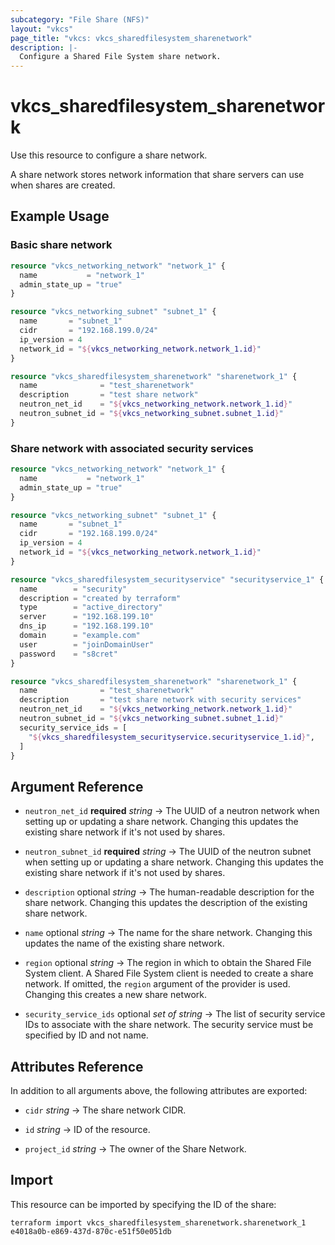 ```yaml
---
subcategory: "File Share (NFS)"
layout: "vkcs"
page_title: "vkcs: vkcs_sharedfilesystem_sharenetwork"
description: |-
  Configure a Shared File System share network.
---
```


# vkcs_sharedfilesystem_sharenetwork

Use this resource to configure a share network.

A share network stores network information that share servers can use when shares are created.

## Example Usage
### Basic share network
```terraform
resource "vkcs_networking_network" "network_1" {
  name           = "network_1"
  admin_state_up = "true"
}

resource "vkcs_networking_subnet" "subnet_1" {
  name       = "subnet_1"
  cidr       = "192.168.199.0/24"
  ip_version = 4
  network_id = "${vkcs_networking_network.network_1.id}"
}

resource "vkcs_sharedfilesystem_sharenetwork" "sharenetwork_1" {
  name              = "test_sharenetwork"
  description       = "test share network"
  neutron_net_id    = "${vkcs_networking_network.network_1.id}"
  neutron_subnet_id = "${vkcs_networking_subnet.subnet_1.id}"
}
```

### Share network with associated security services
```terraform
resource "vkcs_networking_network" "network_1" {
  name           = "network_1"
  admin_state_up = "true"
}

resource "vkcs_networking_subnet" "subnet_1" {
  name       = "subnet_1"
  cidr       = "192.168.199.0/24"
  ip_version = 4
  network_id = "${vkcs_networking_network.network_1.id}"
}

resource "vkcs_sharedfilesystem_securityservice" "securityservice_1" {
  name        = "security"
  description = "created by terraform"
  type        = "active_directory"
  server      = "192.168.199.10"
  dns_ip      = "192.168.199.10"
  domain      = "example.com"
  user        = "joinDomainUser"
  password    = "s8cret"
}

resource "vkcs_sharedfilesystem_sharenetwork" "sharenetwork_1" {
  name              = "test_sharenetwork"
  description       = "test share network with security services"
  neutron_net_id    = "${vkcs_networking_network.network_1.id}"
  neutron_subnet_id = "${vkcs_networking_subnet.subnet_1.id}"
  security_service_ids = [
	"${vkcs_sharedfilesystem_securityservice.securityservice_1.id}",
  ]
}
```
## Argument Reference
- `neutron_net_id` **required** *string* &rarr;  The UUID of a neutron network when setting up or updating a share network. Changing this updates the existing share network if it's not used by shares.

- `neutron_subnet_id` **required** *string* &rarr;  The UUID of the neutron subnet when setting up or updating a share network. Changing this updates the existing share network if it's not used by shares.

- `description` optional *string* &rarr;  The human-readable description for the share network. Changing this updates the description of the existing share network.

- `name` optional *string* &rarr;  The name for the share network. Changing this updates the name of the existing share network.

- `region` optional *string* &rarr;  The region in which to obtain the Shared File System client. A Shared File System client is needed to create a share network. If omitted, the `region` argument of the provider is used. Changing this creates a new share network.

- `security_service_ids` optional *set of* *string* &rarr;  The list of security service IDs to associate with the share network. The security service must be specified by ID and not name.


## Attributes Reference
In addition to all arguments above, the following attributes are exported:
- `cidr` *string* &rarr;  The share network CIDR.

- `id` *string* &rarr;  ID of the resource.

- `project_id` *string* &rarr;  The owner of the Share Network.



## Import

This resource can be imported by specifying the ID of the share:

```shell
terraform import vkcs_sharedfilesystem_sharenetwork.sharenetwork_1 e4018a0b-e869-437d-870c-e51f50e051db
```

